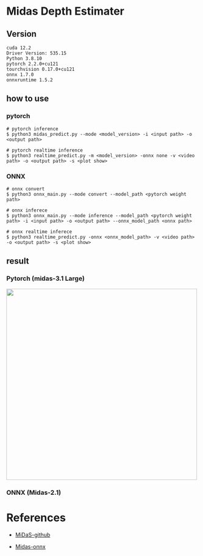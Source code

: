 # Midas Depth Estimater

## Version
```
cuda 12.2
Driver Version: 535.15
Python 3.8.10
pytorch 2.2.0+cu121
tourchvision 0.17.0+cu121
onnx 1.7.0
onnxruntime 1.5.2
```

## how to use
### pytorch 
```
# pytorch inference
$ python3 midas_predict.py --mode <model_version> -i <input path> -o <output path>

# pytorch realtime inference
$ python3 realtime_predict.py -m <model_version> -onnx none -v <video path> -o <output path> -s <plot show>
```

### ONNX
```
# onnx convert
$ python3 onnx_main.py --mode convert --model_path <pytorch weight path>

# onnx inferece
$ python3 onnx_main.py --mode inference --model_path <pytorch weight path> -i <input path> -o <output path> --onnx_model_path <onnx path>

# onnx realtime inferece
$ python3 realtime_predict.py -onnx <onnx_model_path> -v <video path> -o <output path> -s <plot show>
```

## result

### Pytorch (midas-3.1 Large)

<img src="https://github.com/madara-tribe/MidasDepthEstimater/assets/48679574/551b5e10-c0bd-493b-a2b7-fbe43a7228a7" width="500px" height="500px"/>

### ONNX (Midas-2.1)



# References
- [MiDaS-github](https://github.com/isl-org/MiDaS)

- [Midas-onnx](https://github.com/isl-org/MiDaS/tree/master/tf)
